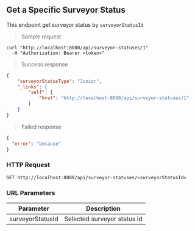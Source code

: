 ## Get a Specific Surveyor Status

This endpoint get surveyor status by <code>surveyorStatusId</code>

> Sample request

```shell
curl "http://localhost:8080/api/surveyor-statuses/1"
  -H "Authorization: Bearer <token>"
```

> Success response

```json
{
    "surveyorStatusType": "Junior",
    "_links": {
        "self": {
            "href": "http://localhost:8080/api/surveyor-statuses/1"
        }
    }
}
```

> Failed response

```json
{
  "error": "because"
}
```

### HTTP Request

`GET http://localhost:8080/api/surveyor-statuses/<surveyorStatusId>`

### URL Parameters

Parameter | Description
--------- | -----------
surveyorStatusId | Selected surveyor status id
